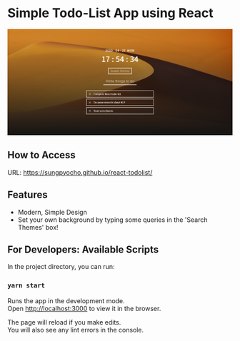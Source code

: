 # Simple Todo-List App using React
![sample pic](./sample.png)

## How to Access
URL: https://sungpyocho.github.io/react-todolist/

## Features
- Modern, Simple Design
- Set your own background by typing some queries in the 'Search Themes' box!


## For Developers: Available Scripts

In the project directory, you can run:

### `yarn start`

Runs the app in the development mode.<br />
Open [http://localhost:3000](http://localhost:3000) to view it in the browser.

The page will reload if you make edits.<br />
You will also see any lint errors in the console.
